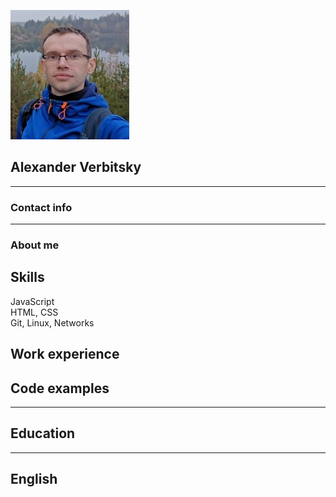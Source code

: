 ![avatar](assets/img/avatar.jpg)  


## Alexander Verbitsky
****  

### Contact info  

****
### About me


## Skills
JavaScript  
HTML, CSS  
Git, Linux, Networks  


## Work experience

## Code examples

****  
## Education 

****
## English

